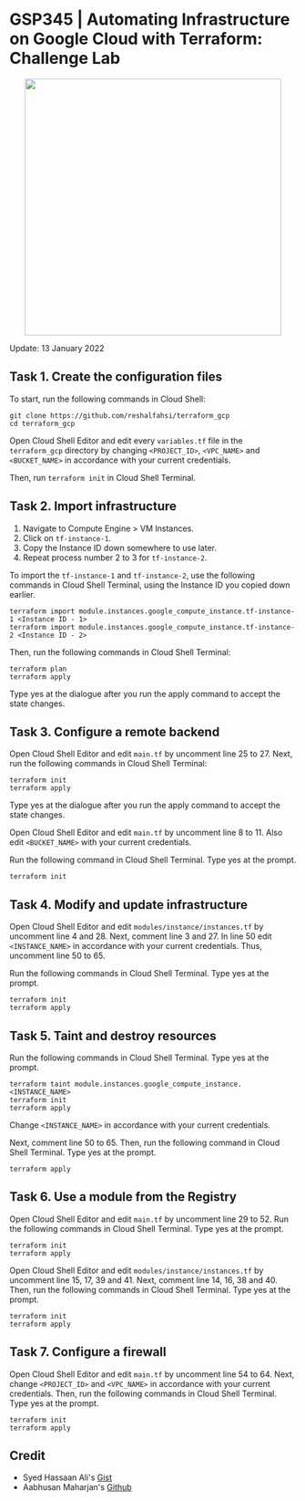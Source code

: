 # GSP345 | Automating Infrastructure on Google Cloud with Terraform: Challenge Lab


<div align="center">
  
   <img src="https://raw.githubusercontent.com/reshalfahsi/terraform_gcp/master/assets/badges.png" width = 450>

</div>


Update: 13 January 2022


## Task 1. Create the configuration files

To start, run the following commands in Cloud Shell:

```
git clone https://github.com/reshalfahsi/terraform_gcp
cd terraform_gcp
```

Open Cloud Shell Editor and edit every `variables.tf` file in the `terraform_gcp` directory by changing `<PROJECT_ID>`, `<VPC_NAME>` and `<BUCKET_NAME>` in accordance with your current credentials.

Then, run `terraform init` in Cloud Shell Terminal.


## Task 2. Import infrastructure

1. Navigate to Compute Engine > VM Instances. 
2. Click on `tf-instance-1`. 
3. Copy the Instance ID down somewhere to use later. 
4. Repeat process number 2 to 3 for `tf-instance-2`.

To import the `tf-instance-1` and `tf-instance-2`, use the following commands in Cloud Shell Terminal, using the Instance ID you copied down earlier.

```
terraform import module.instances.google_compute_instance.tf-instance-1 <Instance ID - 1>
terraform import module.instances.google_compute_instance.tf-instance-2 <Instance ID - 2>

```

Then, run the following commands in Cloud Shell Terminal:

```
terraform plan
terraform apply
```

Type yes at the dialogue after you run the apply command to accept the state changes.


## Task 3. Configure a remote backend

Open Cloud Shell Editor and edit `main.tf` by uncomment line 25 to 27. Next, run the following commands in Cloud Shell Terminal:

```
terraform init
terraform apply
```

Type yes at the dialogue after you run the apply command to accept the state changes.

Open Cloud Shell Editor and edit `main.tf` by uncomment line 8 to 11. Also edit `<BUCKET_NAME>` with your current credentials.

Run the following command in Cloud Shell Terminal. Type yes at the prompt.

```
terraform init
```

## Task 4. Modify and update infrastructure

Open Cloud Shell Editor and edit `modules/instance/instances.tf` by uncomment line 4 and 28. Next, comment line 3 and 27. In line 50 edit `<INSTANCE_NAME>` in accordance with your current credentials. Thus, uncomment line 50 to 65.

Run the following commands in Cloud Shell Terminal. Type yes at the prompt.

```
terraform init
terraform apply
```

## Task 5. Taint and destroy resources

Run the following commands in Cloud Shell Terminal. Type yes at the prompt.

```
terraform taint module.instances.google_compute_instance.<INSTANCE_NAME>
terraform init
terraform apply
```

Change `<INSTANCE_NAME>` in accordance with your current credentials.

Next, comment line 50 to 65. Then, run the following command in Cloud Shell Terminal. Type yes at the prompt.

```
terraform apply
```

## Task 6. Use a module from the Registry

Open Cloud Shell Editor and edit `main.tf` by uncomment line 29 to 52. Run the following commands in Cloud Shell Terminal. Type yes at the prompt.

```
terraform init
terraform apply
```

Open Cloud Shell Editor and edit `modules/instance/instances.tf` by uncomment line 15, 17, 39 and 41. Next, comment line 14, 16, 38 and 40. Then, run the following commands in Cloud Shell Terminal. Type yes at the prompt.

```
terraform init
terraform apply
```

## Task 7. Configure a firewall

Open Cloud Shell Editor and edit `main.tf` by uncomment line 54 to 64. Next, change `<PROJECT_ID>` and `<VPC_NAME>` in accordance with your current credentials. Then, run the following commands in Cloud Shell Terminal. Type yes at the prompt.

```
terraform init
terraform apply
```

## Credit

- Syed Hassaan Ali's [Gist](https://gist.github.com/Syed-Hassaan/e41a83345832666846ee6be0f69c1f36)
- Aabhusan Maharjan's [Github](https://github.com/Aabhusan/terraform-labs)
